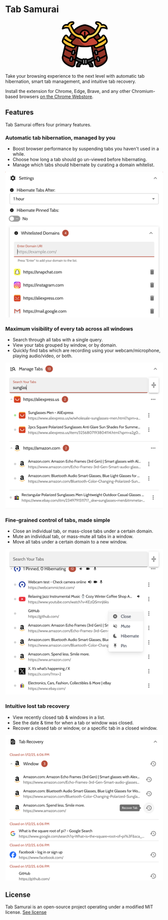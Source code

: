 # Tab Samurai

<center>
  <img src="./assets/logo.png" alt="Tab Samurai Logo" width="150">
</center>

Take your browsing experience to the next level with automatic tab hibernation, smart tab management, and intuitive tab recovery.

Install the extension for Chrome, Edge, Brave, and any other Chromium-based browsers [on the Chrome Webstore](https://chromewebstore.google.com/detail/tab-samurai/mbomhgfddnnehpokebhcgjgmmagkgemc).

## Features

Tab Samurai offers four primary features.

### Automatic tab hibernation, managed by you

- Boost browser performance by suspending tabs you haven't used in a while.
- Choose how long a tab should go un-viewed before hibernating.
- Manage which tabs should hibernate by curating a domain whitelist.

<img src="./assets/screenshots/automatic-tab-hibernation.png" alt="Automatic tab hibernation" width="500">

### Maximum visibility of every tab across all windows

- Search through all tabs with a single query.
- View your tabs grouped by window, or by domain.
- Quickly find tabs which are recording using your webcam/microphone, playing audio/video, or both.

<img src="./assets/screenshots/maximum-visibility.png" alt="Maximum tab visibility" width="500">

### Fine-grained control of tabs, made simple

- Close an individual tab, or mass-close tabs under a certain domain.
- Mute an individual tab, or mass-mute all tabs in a window.
- Move all tabs under a certain domain to a new window.

<img src="./assets/screenshots/fine-grained-control.png" alt="Fine-grained control of tabs" width="500">

### Intuitive lost tab recovery

- View recently closed tab & windows in a list.
- See the date & time for when a tab or window was closed.
- Recover a closed tab or window, or a specific tab in a closed window.

<img src="./assets/screenshots/smart-tab-recovery.png" alt="Intuitive lost tab recovery" width="500">

## License

Tab Samurai is an open-source project operating under a modified MIT license. [See license](./LICENSE)
